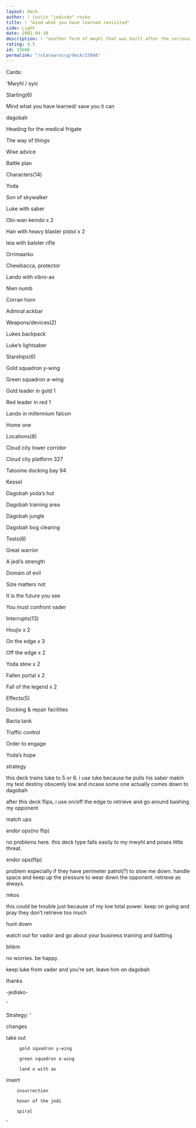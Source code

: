 ```yaml
---
layout: deck
author: ! justin "jedisko" rosko
title: ! "mind what you have learned revisited"
side: Light
date: 2001-04-30
description: ! "another form of mwyhl that was built after the serious defeats of my qmc..."
rating: 4.5
id: 15666
permalink: "/starwarsccg/deck/15666"
---
```

Cards: 

'Mwyhl / syic 


Starting(6) 

Mind what you have learned/ save you it can 

dagobah 

Heading for the medical frigate 

The way of things 

Wise advice 

Battle plan 


Characters(14) 

Yoda 

Son of skywalker 

Luke with saber 

Obi-wan kenobi x 2 

Han with heavy blaster pistol x 2 

leia with balster rifle

Orrimaarko 

Chewbacca, protector 

Lando with vibro-ax 

Nien numb 

Corran horn 

Admiral ackbar 


Weapons/devices(2) 

Lukes backpack 

Luke&#8217;s lightsaber 


Starships(6) 

Gold squadron y-wing 

Green squadron a-wing 

Gold leader in gold 1 

Red leader in red 1 

Lando in millennium falcon 

Home one 


Locations(8) 

Cloud city lower corridor 

Cloud city platform 327 

Tatooine docking bay 94 

Kessel 

Dagobah yoda&#8217;s hut 

Dagobah training area 

Dagobah jungle 

Dagobah bog clearing 


Tests(6) 

Great warrior 

A jedi&#8217;s strength 

Domain of evil 

Size matters not 

It is the future you see 

You must confront vader 


Interrupts(13) 

Houjix x 2 

On the edge x 3 

Off the edge x 2 

Yoda stew x 2 

Fallen portal x 2 

Fall of the legend x 2 


Effects(5) 

Docking & repair facilities 

Bacta tank 

Traffic control 

Order to engage 

Yoda&#8217;s hope 


strategy


this deck trains luke to 5 or 6. i use luke because he pulls his saber makin my test destiny obscenly low and incase some one actually comes down to dagobah

after this deck flips, i use on/off the edge to retrieve and go around bashing my opponent


match ups


endor ops(no flip)

no problems here. this deck type falls easily to my mwyhl and poses little threat.



endor ops(flip)

problem especially if they have perimeter patrol(?) to slow me down. handle space and keep up the pressure to wear down the opponent. retrieve as always.


mkos

this could be trouble just because of my low total power. keep on going and pray they don’t retrieve too much


hunt down

watch out for vador and go about your business training and battling


bhbm

no worries. be happy.

keep luke from vader and you’re set. leave him on dagobah


thanks

-jedisko-

'

Strategy: '

changes


take out

         gold squadron y-wing

         green squadron a-wing

         land o with ax


insert

        insurrection

        honor of the jedi

        spiral

'
